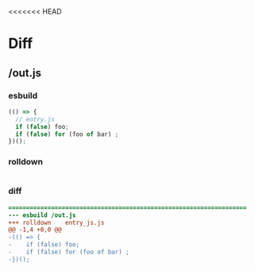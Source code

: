 <<<<<<< HEAD
# Diff
## /out.js
### esbuild
```js
(() => {
  // entry.js
  if (false) foo;
  if (false) for (foo of bar) ;
})();
```
### rolldown
```js


```
### diff
```diff
===================================================================
--- esbuild	/out.js
+++ rolldown	entry_js.js
@@ -1,4 +0,0 @@
-(() => {
-    if (false) foo;
-    if (false) for (foo of bar) ;
-})();

```